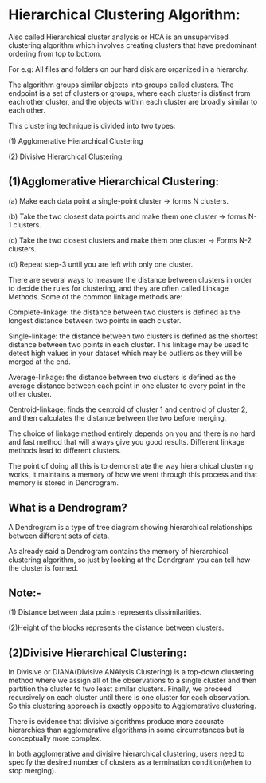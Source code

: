 # Hierarchical Clustering Algorithm:

Also called Hierarchical cluster analysis or HCA is an unsupervised clustering algorithm which involves creating clusters that have predominant ordering from top to bottom.

For e.g: All files and folders on our hard disk are organized in a hierarchy.

The algorithm groups similar objects into groups called clusters. The endpoint is a set of clusters or groups, where each cluster is distinct from each other cluster, and the objects within each cluster are broadly similar to each other.

This clustering technique is divided into two types:

(1) Agglomerative Hierarchical Clustering

(2) Divisive Hierarchical Clustering

## (1)Agglomerative Hierarchical Clustering:

(a) Make each data point a single-point cluster → forms N clusters.

(b) Take the two closest data points and make them one cluster → forms N-1 clusters.

(c) Take the two closest clusters and make them one cluster → Forms N-2 clusters.

(d) Repeat step-3 until you are left with only one cluster.


There are several ways to measure the distance between clusters in order to decide the rules for clustering, and they are often called Linkage Methods. Some of the common linkage methods are:

Complete-linkage: the distance between two clusters is defined as the longest distance between two points in each cluster.

Single-linkage: the distance between two clusters is defined as the shortest distance between two points in each cluster. This linkage may be used to detect high values in your dataset which may be outliers as they will be merged at the end.

Average-linkage: the distance between two clusters is defined as the average distance between each point in one cluster to every point in the other cluster.

Centroid-linkage: finds the centroid of cluster 1 and centroid of cluster 2, and then calculates the distance between the two before merging.

The choice of linkage method entirely depends on you and there is no hard and fast method that will always give you good results. Different linkage methods lead to different clusters.

The point of doing all this is to demonstrate the way hierarchical clustering works, it maintains a memory of how we went through this process and that memory is stored in Dendrogram.

## What is a Dendrogram?

A Dendrogram is a type of tree diagram showing hierarchical relationships between different sets of data.

As already said a Dendrogram contains the memory of hierarchical clustering algorithm, so just by looking at the Dendrgram you can tell how the cluster is formed.

## Note:- 

(1) Distance between data points represents dissimilarities.

(2)Height of the blocks represents the distance between clusters.

## (2)Divisive Hierarchical Clustering:

In Divisive or DIANA(DIvisive ANAlysis Clustering) is a top-down clustering method where we assign all of the observations to a single cluster and then partition the cluster to two least similar clusters. Finally, we proceed recursively on each cluster until there is one cluster for each observation. So this clustering approach is exactly opposite to Agglomerative clustering.

There is evidence that divisive algorithms produce more accurate hierarchies than agglomerative algorithms in some circumstances but is conceptually more complex.

In both agglomerative and divisive hierarchical clustering, users need to specify the desired number of clusters as a termination condition(when to stop merging).
